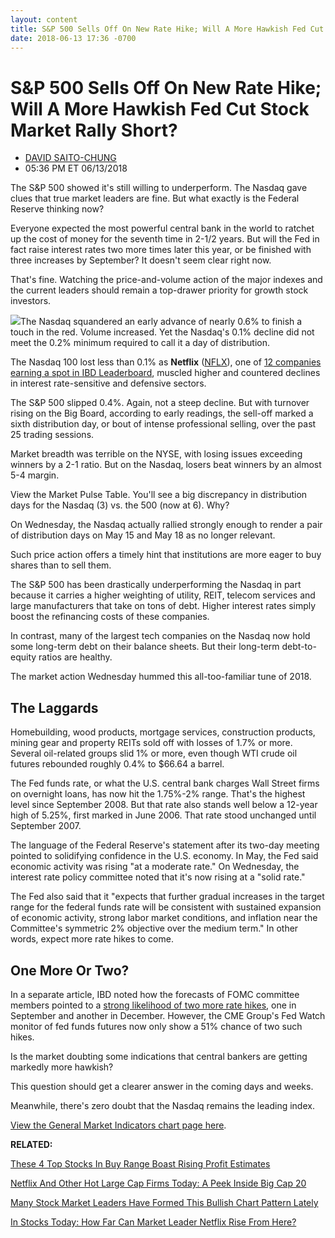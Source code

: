 ```yaml
---
layout: content
title: S&P 500 Sells Off On New Rate Hike; Will A More Hawkish Fed Cut Stock Market Rally Short?
date: 2018-06-13 17:36 -0700
---
```



S&P 500 Sells Off On New Rate Hike; Will A More Hawkish Fed Cut Stock Market Rally Short?
==========================================================================================




* [DAVID SAITO-CHUNG](https://www.investors.com/author/chungd/ "Posts by DAVID SAITO-CHUNG")
* 05:36 PM ET 06/13/2018




The S&P 500 showed it's still willing to underperform. The Nasdaq gave clues that true market leaders are fine. But what exactly is the Federal Reserve thinking now?




Everyone expected the most powerful central bank in the world to ratchet up the cost of money for the seventh time in 2-1/2 years. But will the Fed in fact raise interest rates two more times later this year, or be finished with three increases by September? It doesn't seem clear right now.


That's fine. Watching the price-and-volume action of the major indexes and the current leaders should remain a top-drawer priority for growth stock investors.


![](https://www.investors.com/wp-content/uploads/2018/06/MP061318-192x300.jpg)The Nasdaq squandered an early advance of nearly 0.6% to finish a touch in the red. Volume increased. Yet the Nasdaq's 0.1% decline did not meet the 0.2% minimum required to call it a day of distribution.


The Nasdaq 100 lost less than 0.1% as **Netflix** ([NFLX](https://research.investors.com/quote.aspx?symbol=NFLX)), one of [12 companies earning a spot in IBD Leaderboard](https://leaderboard.investors.com/#/leaders/leadersnearabuypoint), muscled higher and countered declines in interest rate-sensitive and defensive sectors.


The S&P 500 slipped 0.4%. Again, not a steep decline. But with turnover rising on the Big Board, according to early readings, the sell-off marked a sixth distribution day, or bout of intense professional selling, over the past 25 trading sessions.


Market breadth was terrible on the NYSE, with losing issues exceeding winners by a 2-1 ratio. But on the Nasdaq, losers beat winners by an almost 5-4 margin.


View the Market Pulse Table. You'll see a big discrepancy in distribution days for the Nasdaq (3) vs. the 500 (now at 6). Why?


On Wednesday, the Nasdaq actually rallied strongly enough to render a pair of distribution days on May 15 and May 18 as no longer relevant.


Such price action offers a timely hint that institutions are more eager to buy shares than to sell them.


The S&P 500 has been drastically underperforming the Nasdaq in part because it carries a higher weighting of utility, REIT, telecom services and large manufacturers that take on tons of debt. Higher interest rates simply boost the refinancing costs of these companies.


In contrast, many of the largest tech companies on the Nasdaq now hold some long-term debt on their balance sheets. But their long-term debt-to-equity ratios are healthy.


The market action Wednesday hummed this all-too-familiar tune of 2018.


The Laggards
------------


Homebuilding, wood products, mortgage services, construction products, mining gear and property REITs sold off with losses of 1.7% or more. Several oil-related groups slid 1% or more, even though WTI crude oil futures rebounded roughly 0.4% to $66.64 a barrel.


The Fed funds rate, or what the U.S. central bank charges Wall Street firms on overnight loans, has now hit the 1.75%-2% range. That's the highest level since September 2008. But that rate also stands well below a 12-year high of 5.25%, first marked in June 2006. That rate stood unchanged until September 2007.


The language of the Federal Reserve's statement after its two-day meeting pointed to solidifying confidence in the U.S. economy. In May, the Fed said economic activity was rising "at a moderate rate." On Wednesday, the interest rate policy committee noted that it's now rising at a "solid rate."


The Fed also said that it "expects that further gradual increases in the target range for the federal funds rate will be consistent with sustained expansion of economic activity, strong labor market conditions, and inflation near the Committee's symmetric 2% objective over the medium term." In other words, expect more rate hikes to come.


One More Or Two?
----------------


In a separate article, IBD noted how the forecasts of FOMC committee members pointed to a [strong likelihood of two more rate hikes](https://www.investors.com/news/economy/fed-hikes-rates-signals-just-one-more-2018-dow-jones-rises/), one in September and another in December. However, the CME Group's Fed Watch monitor of fed funds futures now only show a 51% chance of two such hikes.


Is the market doubting some indications that central bankers are getting markedly more hawkish?


This question should get a clearer answer in the coming days and weeks.


Meanwhile, there's zero doubt that the Nasdaq remains the leading index.


[View the General Market Indicators chart page here](https://www.investors.com/wp-content/uploads/2018/06/IBD1306152555GMI.pdf).


**RELATED:**


[These 4 Top Stocks In Buy Range Boast Rising Profit Estimates](https://www.investors.com/market-trend/stock-market-today/dow-jones-futures-alibaba-servicenow-red-hat-veeva-in-buy-zone/)


[Netflix And Other Hot Large Cap Firms Today: A Peek Inside Big Cap 20](https://research.investors.com/stock-lists/big-cap-20/)


[Many Stock Market Leaders Have Formed This Bullish Chart Pattern Lately](https://www.investors.com/how-to-invest/investors-corner/what-is-double-bottom-base-biotech-stocks/)


[In Stocks Today: How Far Can Market Leader Netflix Rise From Here?](https://www.investors.com/market-trend/stock-market-today/faang-stocks-nasdaq-index-rally-netflix/)




